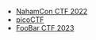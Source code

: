
- [NahamCon CTF 2022](NahamCon_CTF_2022)
- [picoCTF](picoCTF)
- [FooBar CTF 2023](FooBar_CTF_2023)


